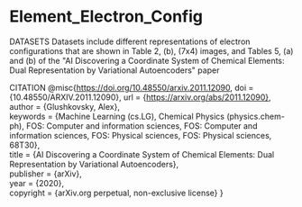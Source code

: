 # Element_Electron_Config

DATASETS
Datasets include different representations of electron configurations that are shown in Table 2, (b), (7x4) images, and Tables 5, (a) and (b) of the "AI Discovering a Coordinate System of Chemical Elements: 
Dual Representation by Variational Autoencoders" paper

CITATION
@misc{https://doi.org/10.48550/arxiv.2011.12090,
  doi = {10.48550/ARXIV.2011.12090},
  url = {https://arxiv.org/abs/2011.12090},  
  author = {Glushkovsky, Alex},  
  keywords = {Machine Learning (cs.LG), Chemical Physics (physics.chem-ph), FOS: Computer and information sciences, FOS: Computer and information sciences, FOS: Physical sciences, FOS: Physical sciences, 68T30},  
  title = {AI Discovering a Coordinate System of Chemical Elements: Dual Representation by Variational Autoencoders},  
  publisher = {arXiv},  
  year = {2020},  
  copyright = {arXiv.org perpetual, non-exclusive license}
}
